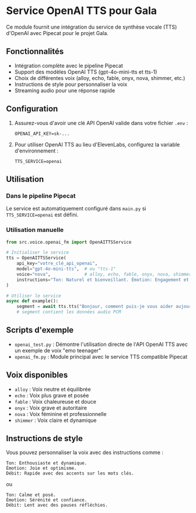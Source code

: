 # Service OpenAI TTS pour Gala

Ce module fournit une intégration du service de synthèse vocale (TTS) d'OpenAI avec Pipecat pour le projet Gala.

## Fonctionnalités

- Intégration complète avec le pipeline Pipecat
- Support des modèles OpenAI TTS (gpt-4o-mini-tts et tts-1)
- Choix de différentes voix (alloy, echo, fable, onyx, nova, shimmer, etc.)
- Instructions de style pour personnaliser la voix
- Streaming audio pour une réponse rapide

## Configuration

1. Assurez-vous d'avoir une clé API OpenAI valide dans votre fichier `.env` :
   ```
   OPENAI_API_KEY=sk-...
   ```

2. Pour utiliser OpenAI TTS au lieu d'ElevenLabs, configurez la variable d'environnement :
   ```
   TTS_SERVICE=openai
   ```

## Utilisation

### Dans le pipeline Pipecat

Le service est automatiquement configuré dans `main.py` si `TTS_SERVICE=openai` est défini.

### Utilisation manuelle

```python
from src.voice.openai_fm import OpenAITTSService

# Initialiser le service
tts = OpenAITTSService(
    api_key="votre_clé_api_openai",
    model="gpt-4o-mini-tts",  # ou "tts-1"
    voice="nova",             # alloy, echo, fable, onyx, nova, shimmer
    instructions="Ton: Naturel et bienveillant. Émotion: Engagement et attention."
)

# Utiliser le service
async def example():
    segment = await tts.tts("Bonjour, comment puis-je vous aider aujourd'hui?")
    # segment contient les données audio PCM
```

## Scripts d'exemple

- `openai_test.py` : Démontre l'utilisation directe de l'API OpenAI TTS avec un exemple de voix "emo teenager"
- `openai_fm.py` : Module principal avec le service TTS compatible Pipecat

## Voix disponibles

- `alloy` : Voix neutre et équilibrée
- `echo` : Voix plus grave et posée
- `fable` : Voix chaleureuse et douce
- `onyx` : Voix grave et autoritaire
- `nova` : Voix féminine et professionnelle
- `shimmer` : Voix claire et dynamique

## Instructions de style

Vous pouvez personnaliser la voix avec des instructions comme :

```
Ton: Enthousiaste et dynamique.
Émotion: Joie et optimisme.
Débit: Rapide avec des accents sur les mots clés.
```

ou

```
Ton: Calme et posé.
Émotion: Sérénité et confiance.
Débit: Lent avec des pauses réfléchies.
``` 